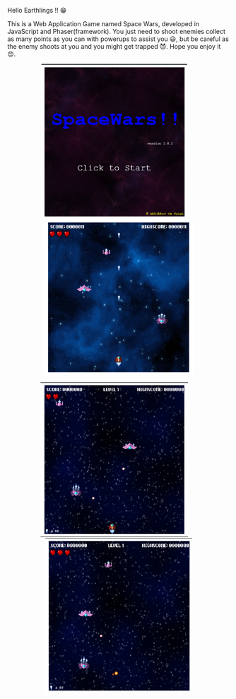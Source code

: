 Hello Earthlings !! 😁

This is a Web Application Game named Space Wars, developed in JavaScript and Phaser(framework). You just need to shoot enemies collect as many points as you can with powerups to assist you 😃, but be careful as the enemy shoots at you and you might get trapped 😈.
Hope you enjoy it 😊.

<p align="center">
  <img src="https://github.com/Overpowering-Victorious/Space-Wars-Game/blob/main/SS/1.png" height="350" style="margin-right: 20px;">
  <img src="https://github.com/Overpowering-Victorious/Space-Wars-Game/blob/main/SS/2.png" height="350">
</p>

<p align="center">
  <img src="https://github.com/Overpowering-Victorious/Space-Wars-Game/blob/main/SS/3.png" height="350" style="margin-right: 20px;">
  <img src="https://github.com/Overpowering-Victorious/Space-Wars-Game/blob/main/SS/4.png" height="350">
</p>


